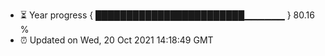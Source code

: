 - ⏳ Year progress { ████████████████████████▁▁▁▁▁▁ } 80.16 %
- ⏰ Updated on Wed, 20 Oct 2021 14:18:49 GMT

